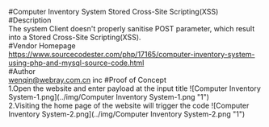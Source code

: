 #Computer Inventory System Stored Cross-Site Scripting(XSS)
<br>
#Description
<br>
The system Client doesn't properly sanitise POST parameter, which result into a Stored Cross-Site Scripting(XSS).
<br>
#Vendor Homepage
<br>
https://www.sourcecodester.com/php/17165/computer-inventory-system-using-php-and-mysql-source-code.html
<br>
#Author
<br>wenqin@webray.com.cn inc
#Proof of Concept
<br>
1.Open the website and enter payload at the input title
![Computer Inventory System-1.png](../img/Computer Inventory System-1.png "1")<br />
2.Visiting the home page of the website will trigger the code
![Computer Inventory System-2.png](../img/Computer Inventory System-2.png "1")